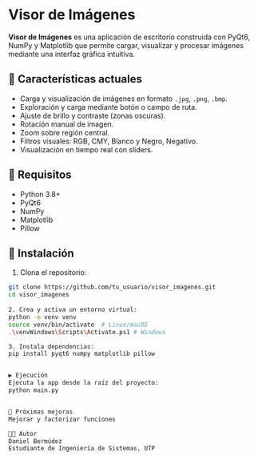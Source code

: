 # Visor de Imágenes

**Visor de Imágenes** es una aplicación de escritorio construida con PyQt6, NumPy y Matplotlib que permite cargar, visualizar y procesar imágenes mediante una interfaz gráfica intuitiva.  

## 🧰 Características actuales

- Carga y visualización de imágenes en formato `.jpg`, `.png`, `.bmp`.
- Exploración y carga mediante botón o campo de ruta.
- Ajuste de brillo y contraste (zonas oscuras).
- Rotación manual de imagen.
- Zoom sobre región central.
- Filtros visuales: RGB, CMY, Blanco y Negro, Negativo.
- Visualización en tiempo real con sliders.

## 🚀 Requisitos

- Python 3.8+
- PyQt6
- NumPy
- Matplotlib
- Pillow

## 🔧 Instalación

1. Clona el repositorio:
```bash
git clone https://github.com/tu_usuario/visor_imagenes.git
cd visor_imagenes
 
2. Crea y activa un entorno virtual:
python -m venv venv
source venv/bin/activate  # Linux/macOS
.\venvWindows\Scripts\Activate.ps1 # Windows

3. Instala dependencias:
pip install pyqt6 numpy matplotlib pillow


▶️ Ejecución
Ejecuta la app desde la raíz del proyecto:
python main.py


📌 Próximas mejoras
Mejorar y factorizar funciones

👨‍💻 Autor
Daniel Bermúdez
Estudiante de Ingeniería de Sistemas, UTP
